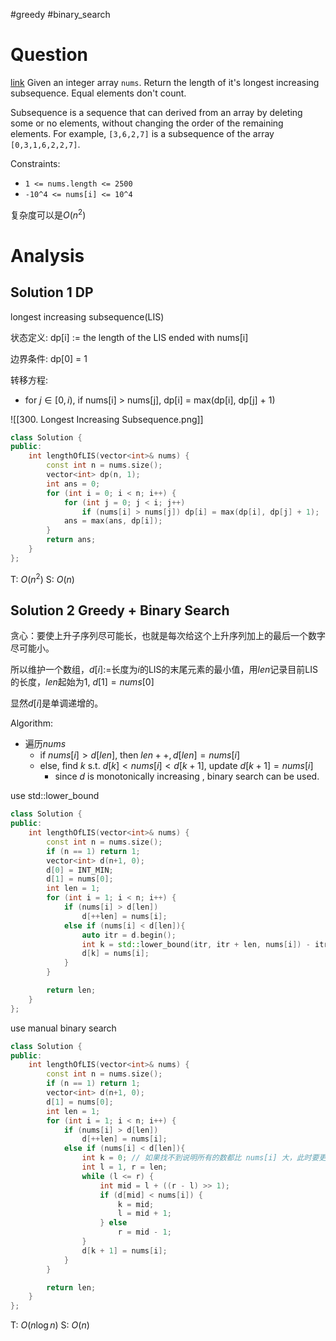#greedy 
#binary_search 
# Question
[link](https://leetcode-cn.com/problems/longest-increasing-subsequence/)
Given an integer array `nums`. 
Return the length of it's longest increasing subsequence. Equal elements don't count.

Subsequence is a sequence that can derived from an array by deleting some or no elements, without changing the order of the remaining elements. For example, `[3,6,2,7]` is a subsequence of the array `[0,3,1,6,2,2,7]`.

Constraints:
-   `1 <= nums.length <= 2500`
-   `-10^4 <= nums[i] <= 10^4`

复杂度可以是$O(n^2)$
# Analysis
## Solution 1 DP
 longest increasing subsequence(LIS) 
 
状态定义: dp[i] := the length of the LIS ended with nums[i]

边界条件: dp[0] = 1

转移方程:
- for $j \in [0, i)$, if nums[i] > nums[j], dp[i] = max(dp[i], dp[j] + 1)

![[300. Longest Increasing Subsequence.png]]

```cpp
class Solution {
public:
    int lengthOfLIS(vector<int>& nums) {
        const int n = nums.size();
        vector<int> dp(n, 1);
        int ans = 0;
        for (int i = 0; i < n; i++) {
            for (int j = 0; j < i; j++)
                if (nums[i] > nums[j]) dp[i] = max(dp[i], dp[j] + 1);
            ans = max(ans, dp[i]);
        }
        return ans;
    }
};
```
T: $O(n^2)$
S: $O(n)$

## Solution 2 Greedy + Binary Search
贪心：要使上升子序列尽可能长，也就是每次给这个上升序列加上的最后一个数字尽可能小。

所以维护一个数组，$d[i]:=$长度为$i$的LIS的末尾元素的最小值，用$len$记录目前LIS的长度，$len$起始为1, $d[1]=nums[0]$

显然$d[i]$是单调递增的。

Algorithm:
- 遍历$nums$
	- if $nums[i]>d[len]$, then $len++, d[len]=nums[i]$
	- else, find $k$ s.t. $d[k]<nums[i]<d[k+1]$, update $d[k+1]=nums[i]$
		- since $d$ is monotonically increasing , binary search can be used.
		
use std::lower_bound
```cpp
class Solution {
public:
    int lengthOfLIS(vector<int>& nums) {
        const int n = nums.size();
        if (n == 1) return 1;
        vector<int> d(n+1, 0);
        d[0] = INT_MIN;
        d[1] = nums[0];
        int len = 1;
        for (int i = 1; i < n; i++) {
            if (nums[i] > d[len])
                d[++len] = nums[i];
            else if (nums[i] < d[len]){
                auto itr = d.begin();
                int k = std::lower_bound(itr, itr + len, nums[i]) - itr;
                d[k] = nums[i];
            }
        }

        return len;
    }
};
```

use manual binary search
```cpp
class Solution {
public:
    int lengthOfLIS(vector<int>& nums) {
        const int n = nums.size();
        if (n == 1) return 1;
        vector<int> d(n+1, 0);
        d[1] = nums[0];
        int len = 1;
        for (int i = 1; i < n; i++) {
            if (nums[i] > d[len])
                d[++len] = nums[i];
            else if (nums[i] < d[len]){
                int k = 0; // 如果找不到说明所有的数都比 nums[i] 大，此时要更新 d[1]，所以这里将 k 设为 0
                int l = 1, r = len;
                while (l <= r) {
                    int mid = l + ((r - l) >> 1);
                    if (d[mid] < nums[i]) {
                        k = mid;
                        l = mid + 1;
                    } else 
                        r = mid - 1;
                }
                d[k + 1] = nums[i];
            }
        }

        return len;
    }
};
```

T: $O(n\log n)$
S: $O(n)$